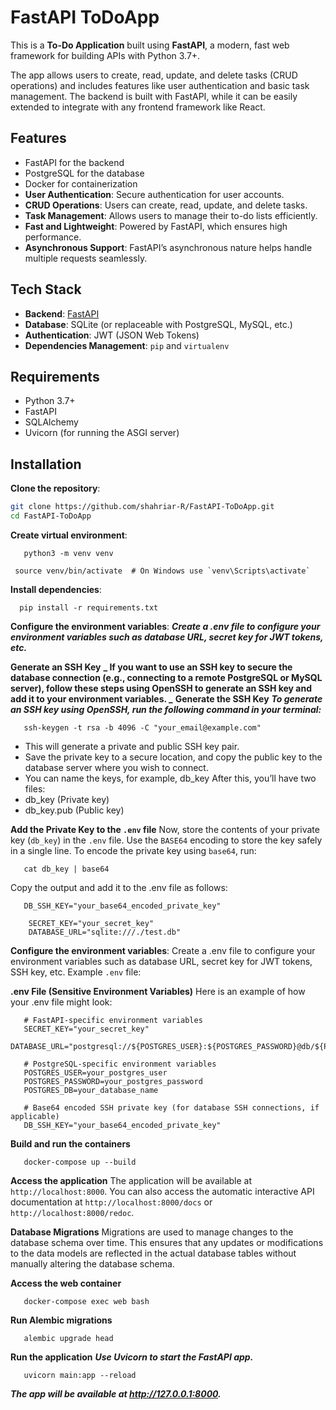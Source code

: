 # FastAPI ToDoApp

This is a **To-Do Application** built using **FastAPI**, a modern, fast web framework for building APIs with Python 3.7+.

The app allows users to create, read, update, and delete tasks (CRUD operations) and includes features like user authentication and basic task management. The backend is built with FastAPI, while it can be easily extended to integrate with any frontend framework like React.

## Features

- FastAPI for the backend
- PostgreSQL for the database
- Docker for containerization
- **User Authentication**: Secure authentication for user accounts.
- **CRUD Operations**: Users can create, read, update, and delete tasks.
- **Task Management**: Allows users to manage their to-do lists efficiently.
- **Fast and Lightweight**: Powered by FastAPI, which ensures high performance.
- **Asynchronous Support**: FastAPI’s asynchronous nature helps handle multiple requests seamlessly.

## Tech Stack

- **Backend**: [FastAPI](https://fastapi.tiangolo.com/)
- **Database**: SQLite (or replaceable with PostgreSQL, MySQL, etc.)
- **Authentication**: JWT (JSON Web Tokens)
- **Dependencies Management**: `pip` and `virtualenv`

## Requirements

- Python 3.7+
- FastAPI
- SQLAlchemy
- Uvicorn (for running the ASGI server)

## Installation

**Clone the repository**:

```bash
git clone https://github.com/shahriar-R/FastAPI-ToDoApp.git
cd FastAPI-ToDoApp
```

**Create virtual environment**:

```shell
   python3 -m venv venv

```

```shell
 source venv/bin/activate  # On Windows use `venv\Scripts\activate`
```

**Install dependencies**:

```shell
  pip install -r requirements.txt
```

**Configure the environment variables**:
**_Create a .env file to configure your environment variables such as database URL, secret key for JWT tokens, etc._**

**Generate an SSH Key**
**_ If you want to use an SSH key to secure the database connection (e.g., connecting to a remote PostgreSQL or MySQL server), follow these steps using OpenSSH to generate an SSH key and add it to your environment variables. _**
**Generate the SSH Key**
**_To generate an SSH key using OpenSSH, run the following command in your terminal:_**

```shell
   ssh-keygen -t rsa -b 4096 -C "your_email@example.com"
```

- This will generate a private and public SSH key pair.
- Save the private key to a secure location, and copy the public key to the database server where you wish to connect.
- You can name the keys, for example, db_key
  After this, you’ll have two files:
- db_key (Private key)
- db_key.pub (Public key)

**Add the Private Key to the `.env` file**
Now, store the contents of your private key (`db_key`) in the `.env` file. Use the `BASE64` encoding to store the key safely in a single line.
To encode the private key using `base64`, run:

```shell
   cat db_key | base64
```

Copy the output and add it to the .env file as follows:

```
   DB_SSH_KEY="your_base64_encoded_private_key"
```

```shell
    SECRET_KEY="your_secret_key"
    DATABASE_URL="sqlite:///./test.db"

```

**Configure the environment variables**:
Create a .env file to configure your environment variables such as database URL, secret key for JWT tokens, SSH key, etc.
Example `.env` file:

**.env File (Sensitive Environment Variables)**
Here is an example of how your .env file might look:

```shell
   # FastAPI-specific environment variables
   SECRET_KEY="your_secret_key"
   DATABASE_URL="postgresql://${POSTGRES_USER}:${POSTGRES_PASSWORD}@db/${POSTGRES_DB}"

   # PostgreSQL-specific environment variables
   POSTGRES_USER=your_postgres_user
   POSTGRES_PASSWORD=your_postgres_password
   POSTGRES_DB=your_database_name

   # Base64 encoded SSH private key (for database SSH connections, if applicable)
   DB_SSH_KEY="your_base64_encoded_private_key"
```

**Build and run the containers**

```shell
   docker-compose up --build
```

**Access the application**
The application will be available at `http://localhost:8000`. You can also access the automatic interactive API documentation at `http://localhost:8000/docs` or `http://localhost:8000/redoc`.

**Database Migrations**
Migrations are used to manage changes to the database schema over time. This ensures that any updates or modifications to the data models are reflected in the actual database tables without manually altering the database schema.

**Access the web container**

```
   docker-compose exec web bash
```

**Run Alembic migrations**

```shell
   alembic upgrade head

```

**Run the application**
**_Use Uvicorn to start the FastAPI app._**

```shell
   uvicorn main:app --reload
```

**_The app will be available at http://127.0.0.1:8000._**
